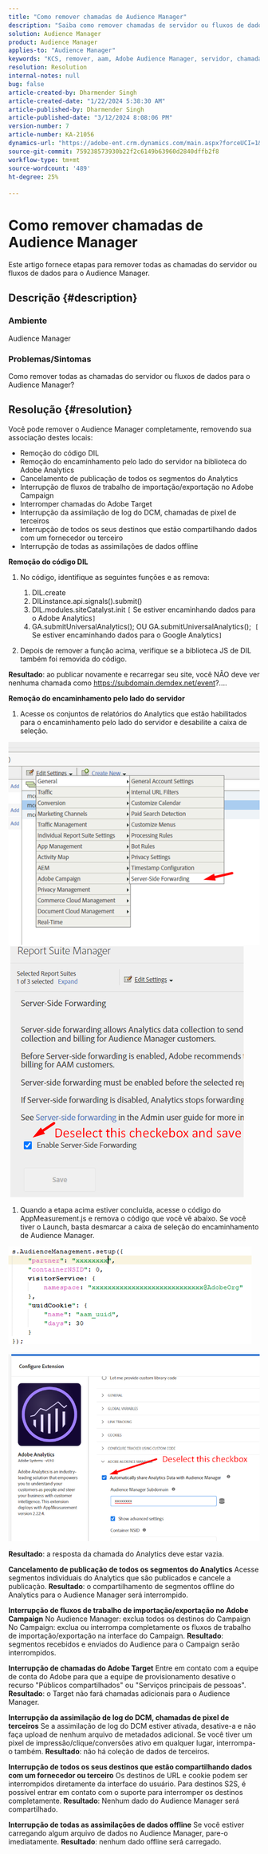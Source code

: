 ```yaml
---
title: "Como remover chamadas de Audience Manager"
description: "Saiba como remover chamadas de servidor ou fluxos de dados em chamadas Audience Manager."
solution: Audience Manager
product: Audience Manager
applies-to: "Audience Manager"
keywords: "KCS, remover, aam, Adobe Audience Manager, servidor, chamadas, chamadas do servidor, como fazer"
resolution: Resolution
internal-notes: null
bug: false
article-created-by: Dharmender Singh
article-created-date: "1/22/2024 5:38:30 AM"
article-published-by: Dharmender Singh
article-published-date: "3/12/2024 8:08:06 PM"
version-number: 7
article-number: KA-21056
dynamics-url: "https://adobe-ent.crm.dynamics.com/main.aspx?forceUCI=1&pagetype=entityrecord&etn=knowledgearticle&id=42a4f075-e8b8-ee11-a569-6045bd006149"
source-git-commit: 759238573930b22f2c6149b63960d2840dffb2f8
workflow-type: tm+mt
source-wordcount: '489'
ht-degree: 25%

---
```


# Como remover chamadas de Audience Manager


Este artigo fornece etapas para remover todas as chamadas do servidor ou fluxos de dados para o Audience Manager.

## Descrição {#description}


### Ambiente

Audience Manager

### Problemas/Sintomas

Como remover todas as chamadas do servidor ou fluxos de dados para o Audience Manager?


## Resolução {#resolution}


Você pode remover o Audience Manager completamente, removendo sua associação destes locais:

- Remoção do código DIL
- Remoção do encaminhamento pelo lado do servidor na biblioteca do Adobe Analytics
- Cancelamento de publicação de todos os segmentos do Analytics
- Interrupção de fluxos de trabalho de importação/exportação no Adobe Campaign
- Interromper chamadas do Adobe Target
- Interrupção da assimilação de log do DCM, chamadas de pixel de terceiros
- Interrupção de todos os seus destinos que estão compartilhando dados com um fornecedor ou terceiro
- Interrupção de todas as assimilações de dados offline




<b>Remoção do código DIL</b>

1. No código, identifique as seguintes funções e as remova:

   1. DIL.create
   2. DILinstance.api.signals().submit()
   3. DIL.modules.siteCatalyst.init `[` Se estiver encaminhando dados para o Adobe Analytics`]`
   4. GA.submitUniversalAnalytics(); OU GA.submitUniversalAnalytics();  `[` Se estiver encaminhando dados para o Google Analytics`]`
2. Depois de remover a função acima, verifique se a biblioteca JS de DIL também foi removida do código.


<b>Resultado</b>: ao publicar novamente e recarregar seu site, você NÃO deve ver nenhuma chamada como https://subdomain.demdex.net/event?....



<b>Remoção do encaminhamento pelo lado do servidor</b>

1. Acesse os conjuntos de relatórios do Analytics que estão habilitados para o encaminhamento pelo lado do servidor e desabilite a caixa de seleção.


![](assets/8a6b5fd5-676c-ed11-9562-6045bd006239.png) ![](assets/8d6b5fd5-676c-ed11-9562-6045bd006239.png)

1. Quando a etapa acima estiver concluída, acesse o código do AppMeasurement.js e remova o código que você vê abaixo. Se você tiver o Launch, basta desmarcar a caixa de seleção do encaminhamento de Audience Manager.


![](assets/8c6b5fd5-676c-ed11-9562-6045bd006239.png)             ![](assets/8b6b5fd5-676c-ed11-9562-6045bd006239.png)

<b>Resultado</b>: a resposta da chamada do Analytics deve estar vazia.

<b>Cancelamento de publicação de todos os segmentos do Analytics</b>
Acesse segmentos individuais do Analytics que são publicados e cancele a publicação.
<b>Resultado</b>: o compartilhamento de segmentos offline do Analytics para o Audience Manager será interrompido.

<b>Interrupção de fluxos de trabalho de importação/exportação no Adobe Campaign</b>
No Audience Manager: exclua todos os destinos do Campaign
No Campaign: exclua ou interrompa completamente os fluxos de trabalho de importação/exportação na interface do Campaign.
<b>Resultado</b>: segmentos recebidos e enviados do Audience para o Campaign serão interrompidos.

<b>Interrupção de chamadas do Adobe Target</b>
Entre em contato com a equipe de conta do Adobe para que a equipe de provisionamento desative o recurso &quot;Públicos compartilhados&quot; ou &quot;Serviços principais de pessoas&quot;.
<b>Resultado</b>: o Target não fará chamadas adicionais para o Audience Manager.

<b>Interrupção da assimilação de log do DCM, chamadas de pixel de terceiros</b>
Se a assimilação de log do DCM estiver ativada, desative-a e não faça upload de nenhum arquivo de metadados adicional.
Se você tiver um pixel de impressão/clique/conversões ativo em qualquer lugar, interrompa-o também.
<b>Resultado</b>: não há coleção de dados de terceiros.

<b>Interrupção de todos os seus destinos que estão compartilhando dados com um fornecedor ou terceiro</b>
Os destinos de URL e cookie podem ser interrompidos diretamente da interface do usuário.
Para destinos S2S, é possível entrar em contato com o suporte para interromper os destinos completamente.
<b>Resultado</b>: Nenhum dado do Audience Manager será compartilhado.

<b>Interrupção de todas as assimilações de dados offline</b>
Se você estiver carregando algum arquivo de dados no Audience Manager, pare-o imediatamente.
<b>Resultado</b>: nenhum dado offline será carregado.
